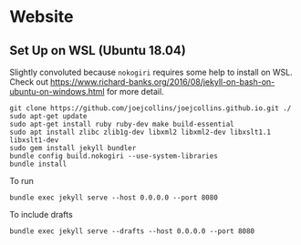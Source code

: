 # Website

## Set Up on WSL (Ubuntu 18.04)

Slightly convoluted because `nokogiri` requires some help to install on WSL.  Check out <https://www.richard-banks.org/2016/08/jekyll-on-bash-on-ubuntu-on-windows.html> for more detail.

    git clone https://github.com/joejcollins/joejcollins.github.io.git ./
    sudo apt-get update
    sudo apt-get install ruby ruby-dev make build-essential
    sudo apt install zlibc zlib1g-dev libxml2 libxml2-dev libxslt1.1 libxslt1-dev
    sudo gem install jekyll bundler
    bundle config build.nokogiri --use-system-libraries
    bundle install

To run

    bundle exec jekyll serve --host 0.0.0.0 --port 8080

To include drafts

    bundle exec jekyll serve --drafts --host 0.0.0.0 --port 8080


